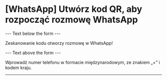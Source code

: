 <h1>[WhatsApp] Utwórz kod QR, aby rozpocząć rozmowę WhatsApp</h1>

--- Text below the form ---

<p class="font-italic hint smfm-hint">Zeskanowanie kodu otworzy rozmowę w WhatsApp!</p>

--- Text above the form ---

<p class="hint smfm-hint">Wprowadź numer telefonu w formacie międzynarodowym, ze znakiem „+” i kodem kraju.</p>

----------
